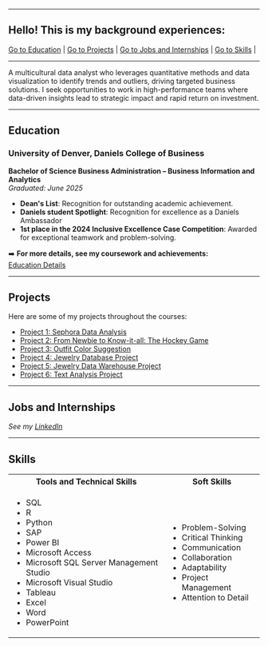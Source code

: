 <a name="top"></a>
<hr>

## Hello! This is my background experiences:
<a href="#education">Go to Education</a> | 
<a href="#Projects">Go to Projects</a> | 
<a href="#profExp">Go to Jobs and Internships</a> | 
<a href="#skills">Go to Skills</a> | 
<hr>

A multicultural data analyst who leverages quantitative methods and data visualization to identify trends and outliers, driving targeted business solutions. I seek opportunities to work in high-performance teams where data-driven insights lead to strategic impact and rapid return on investment.

<a name="education"></a>
<hr>

## Education
### University of Denver, Daniels College of Business  
**Bachelor of Science Business Administration – Business Information and Analytics**  
*Graduated: June 2025*  

<ul>
  <li><b>Dean's List</b>: Recognition for outstanding academic achievement.</li>
  <li><b>Daniels student Spotlight</b>: Recognition for excellence as a Daniels Ambassador</li>
  <li><b>1st place in the 2024 Inclusive Excellence Case Competition</b>: Awarded for exceptional teamwork and problem-solving.</li>
</ul>

➡️ **For more details, see my coursework and achievements:**  
<a href="https://github.com/MouyseangAn/Education/tree/main" target="_blank">Education Details</a>

<a name="Projects"></a>
<hr>

## Projects
<p>Here are some of my projects throughout the courses:</p>
<ul>
  <li><a href="https://github.com/MouyseangAn/Sephora-Website-Data-Analysis-Project">Project 1: Sephora Data Analysis</a></li>
  <li><a href="https://github.com/MouyseangAn/NHL-for-Newbies-Blog">Project 2: From Newbie to Know-it-all: The Hockey Game</a></li>
  <li><a href="https://github.com/MouyseangAn/Outfit-Color-Suggestion">Project 3: Outfit Color Suggestion</a></li>
  <li><a href="https://github.com/MouyseangAn/Jewelry-Databases-Project">Project 4: Jewelry Database Project</a></li>
  <li><a href="https://github.com/MouyseangAn/Jewelry-Data-Warehouse-Project">Project 5: Jewelry Data Warehouse Project</a></li>
  <li><a href="https://github.com/MouyseangAn/Text-Analysis-Project">Project 6: Text Analysis Project </a></li>
  
</ul>

<a name="profExp"></a>
<hr>

## Jobs and Internships
<i>See my [LinkedIn](https://www.linkedin.com/in/mouyseangan03/)</i>

<a name="skills"></a>
<hr>

## Skills

<table>
  <tr>
    <th>Tools and Technical Skills</th>
    <th>Soft Skills</th>
  </tr>
  <tr>
    <td>
      <ul>
        <li>SQL</li>
        <li>R</li>
        <li>Python</li>
        <li>SAP</li>
        <li>Power BI</li>
        <li>Microsoft Access</li>
        <li>Microsoft SQL Server Management Studio</li>
        <li>Microsoft Visual Studio</li>
        <li>Tableau</li>
        <li>Excel</li>
        <li>Word</li>
        <li>PowerPoint</li>
      </ul>
    </td>
    <td>
      <ul>
        <li>Problem-Solving</li>
        <li>Critical Thinking</li>
        <li>Communication</li>
        <li>Collaboration</li>
        <li>Adaptability</li>
        <li>Project Management</li>
        <li>Attention to Detail</li>
      </ul>
    </td>
  </tr>
</table>



